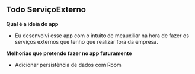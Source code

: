 ## Todo ServiçoExterno

**Qual é a ideia do app**
- Eu desenvolvi esse app com o intuito de meauxiliar na hora de fazer os serviços externos que tenho que realizar fora da empresa.

**Melhorias que pretendo fazer no app futuramente**
- Adicionar persistência de dados com Room